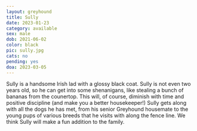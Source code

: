 ```yaml
---
layout: greyhound
title: Sully
date: 2023-01-23
category: available
sex: male
dob: 2021-06-02
color: black
pic: sully.jpg
cats: no
pending: yes
doa: 2023-03-05
---
```

Sully is a handsome Irish lad with a glossy black coat. Sully is not even two years old, so he can get into some shenanigans, like stealing a bunch of bananas from the counertop. This will, of course, diminish with time and positive discipline (and make you a better housekeeper!)  Sully gets along with all the dogs he has met, from his senior Greyhound housemate to the young pups of various breeds that he visits with along the fence line. We think Sully will make a fun addition to the family.
